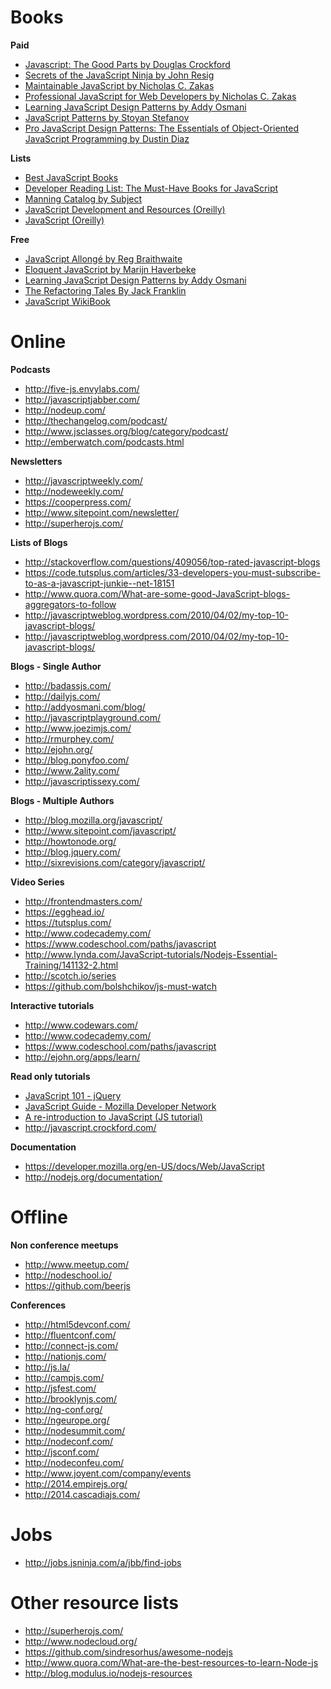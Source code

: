 Books
================================

**Paid**

- [Javascript: The Good Parts by Douglas Crockford](http://www.amazon.com/JavaScript-Good-Parts-Douglas-Crockford/dp/0596517742/)
- [Secrets of the JavaScript Ninja by John Resig](http://www.manning.com/resig/)
- [Maintainable JavaScript by Nicholas C. Zakas](http://www.amazon.com/gp/product/1449327680/)
- [Professional JavaScript for Web Developers by Nicholas C. Zakas](http://www.amazon.com/gp/product/B006PW2URI/)
- [Learning JavaScript Design Patterns by Addy Osmani](http://www.amazon.com/dp/1449331815/)
- [JavaScript Patterns by Stoyan Stefanov](http://www.amazon.com/dp/0596806752/)
- [Pro JavaScript Design Patterns: The Essentials of Object-Oriented JavaScript Programming by Dustin Diaz](http://www.amazon.com/dp/159059908X/)

**Lists**

- [Best JavaScript Books](http://www.goodreads.com/list/show/10757.Best_JavaScript_Books)
- [Developer Reading List: The Must-Have Books for JavaScript](http://www.drdobbs.com/article/print?articleId=240148421)
- [Manning Catalog by Subject](http://manning.com/catalog/by/subject/)
- [JavaScript Development and Resources (Oreilly)](http://oreilly.com/javascript/)
- [JavaScript (Oreilly)](http://shop.oreilly.com/category/browse-subjects/programming/javascript.do?sortby=bestSellers&sortType=1)

**Free**
- [JavaScript Allongé by Reg Braithwaite](https://leanpub.com/javascript-allonge/read)
- [Eloquent JavaScript by Marijn Haverbeke](http://eloquentjavascript.net/)
- [Learning JavaScript Design Patterns by Addy Osmani](http://addyosmani.com/resources/essentialjsdesignpatterns/book/)
- [The Refactoring Tales By Jack Franklin](http://javascriptplayground.com/the-refactoring-tales/refactoring-tales.html)
- [JavaScript WikiBook](http://en.wikibooks.org/wiki/JavaScript)


Online
================================

**Podcasts**

- http://five-js.envylabs.com/
- http://javascriptjabber.com/
- http://nodeup.com/
- http://thechangelog.com/podcast/
- http://www.jsclasses.org/blog/category/podcast/
- http://emberwatch.com/podcasts.html

**Newsletters**

- http://javascriptweekly.com/
- http://nodeweekly.com/
- https://cooperpress.com/
- http://www.sitepoint.com/newsletter/
- http://superherojs.com/

**Lists of Blogs**

- http://stackoverflow.com/questions/409056/top-rated-javascript-blogs
- https://code.tutsplus.com/articles/33-developers-you-must-subscribe-to-as-a-javascript-junkie--net-18151
- http://www.quora.com/What-are-some-good-JavaScript-blogs-aggregators-to-follow
- http://javascriptweblog.wordpress.com/2010/04/02/my-top-10-javascript-blogs/
- http://javascriptweblog.wordpress.com/2010/04/02/my-top-10-javascript-blogs/

**Blogs - Single Author**

- http://badassjs.com/
- http://dailyjs.com/
- http://addyosmani.com/blog/
- http://javascriptplayground.com/
- http://www.joezimjs.com/
- http://rmurphey.com/
- http://ejohn.org/
- http://blog.ponyfoo.com/
- http://www.2ality.com/
- http://javascriptissexy.com/

**Blogs - Multiple Authors**

- http://blog.mozilla.org/javascript/
- http://www.sitepoint.com/javascript/
- http://howtonode.org/
- http://blog.jquery.com/
- http://sixrevisions.com/category/javascript/

**Video Series**

- http://frontendmasters.com/
- https://egghead.io/
- https://tutsplus.com/
- http://www.codecademy.com/
- https://www.codeschool.com/paths/javascript
- http://www.lynda.com/JavaScript-tutorials/Nodejs-Essential-Training/141132-2.html
- http://scotch.io/series
- https://github.com/bolshchikov/js-must-watch

**Interactive tutorials**

- http://www.codewars.com/
- http://www.codecademy.com/
- https://www.codeschool.com/paths/javascript
- http://ejohn.org/apps/learn/

**Read only tutorials**
- [JavaScript 101 - jQuery](http://learn.jquery.com/javascript-101/)
- [JavaScript Guide - Mozilla Developer Network](https://developer.mozilla.org/en-US/docs/Web/JavaScript/Guide)
- [A re-introduction to JavaScript (JS tutorial)](https://developer.mozilla.org/en-US/docs/Web/JavaScript/A_re-introduction_to_JavaScript)
- http://javascript.crockford.com/

**Documentation**

- https://developer.mozilla.org/en-US/docs/Web/JavaScript
- http://nodejs.org/documentation/

Offline
================================

**Non conference meetups**

- http://www.meetup.com/
- http://nodeschool.io/
- https://github.com/beerjs

**Conferences**

- http://html5devconf.com/
- http://fluentconf.com/
- http://connect-js.com/
- http://nationjs.com/
- http://js.la/
- http://campjs.com/
- http://jsfest.com/
- http://brooklynjs.com/
- http://ng-conf.org/
- http://ngeurope.org/
- http://nodesummit.com/
- http://nodeconf.com/
- http://jsconf.com/
- http://nodeconfeu.com/
- http://www.joyent.com/company/events
- http://2014.empirejs.org/
- http://2014.cascadiajs.com/

Jobs
================================

- http://jobs.jsninja.com/a/jbb/find-jobs

Other resource lists
================================

- http://superherojs.com/
- http://www.nodecloud.org/
- https://github.com/sindresorhus/awesome-nodejs
- http://www.quora.com/What-are-the-best-resources-to-learn-Node-js
- http://blog.modulus.io/nodejs-resources

